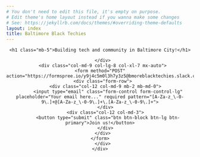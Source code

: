 ```yaml
---
# You don't need to edit this file, it's empty on purpose.
# Edit theme's home layout instead if you wanna make some changes
# See: https://jekyllrb.com/docs/themes/#overriding-theme-defaults
layout: index
title: Baltimore Black Techies
---
```

<!-- Masthead -->
<header class="masthead text-white text-center">
  <div class="overlay"></div>
  <div class="container">
    <div class="row">
      <div class="col-xl-9 mx-auto">

	<h1 class="mb-5">Building tech and community in Baltimore City!</h1>

      </div>
      <div class="col-md-9 col-lg-8 col-xl-7 mx-auto">
	<form method="POST" action="https://formspree.io/y9j4c5m0l3h7y3z5@bmoreblacktechies.slack.com">
	  <div class="form-row">
	    <div class="col-12 col-md-9 mb-2 mb-md-0">
	      <input type="email" class="form-control form-control-lg" placeholder="Your email here..." required pattern="[A-Za-z_\-0-9\.]+@[A-Za-z_\-0-9\.]+\.[A-Za-z_\-0-9\.]+">
	    </div>
	    <div class="col-12 col-md-3">
	      <button type="submit" class="btn btn-block btn-lg btn-primary">Join us!</button>
	    </div>
	  </div>
	</form>
      </div>
    </div>
  </div>
</header>
